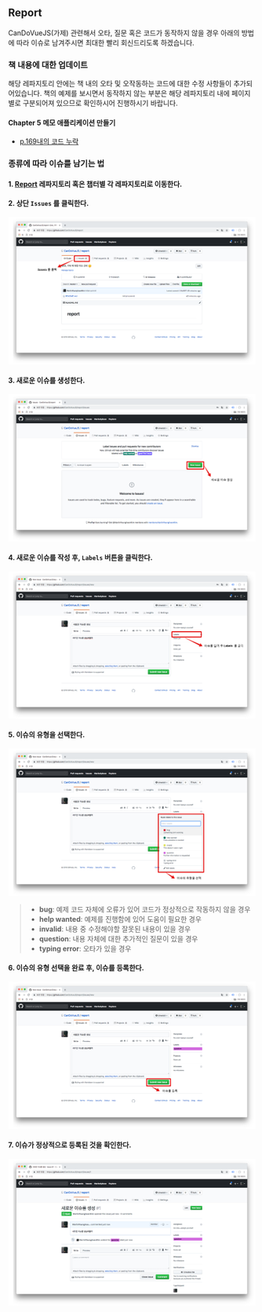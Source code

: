 ## Report
CanDoVueJS(가제) 관련해서 오타, 질문 혹은 코드가 동작하지 않을 경우 아래의 방법에 따라 이슈로 남겨주시면 최대한 빨리 회신드리도록 하겠습니다.

### 책 내용에 대한 업데이트
해당 레파지토리 안에는 책 내의 오타 및 오작동하는 코드에 대한 수정 사항들이 추가되어있습니다. 책의 예제를 보시면서 동작하지 않는 부분은 해당 레파지토리 내에 페이지 별로 구분되어져 있으므로 확인하시어 진행하시기 바랍니다.

#### Chapter 5 메모 애플리케이션 만들기
- [p.169내의 코드 누락](./fixed/chapter5/p169.md)

### 종류에 따라 이슈를 남기는 법
#### 1. [Report](https://github.com/CanDoVueJS/report) 레파지토리 혹은 챕터별 각 레파지토리로 이동한다.
#### 2. 상단 `Issues` 를 클릭한다.

<img src='./static/image01.png'/>

#### 3. 새로운 이슈를 생성한다.

<img src='./static/image02.png'/>

#### 4. 새로운 이슈를 작성 후, `Labels` 버튼을 클릭한다.

<img src='./static/image03.png'/>

#### 5. 이슈의 유형을 선택한다.

<img src='./static/image04.png'/>

> - **bug**: 예제 코드 자체에 오류가 있어 코드가 정상적으로 작동하지 않을 경우
> - **help wanted**: 예제를 진행함에 있어 도움이 필요한 경우
> - **invalid**: 내용 중 수정해야할 잘못된 내용이 있을 경우
> - **question**: 내용 자체에 대한 추가적인 질문이 있을 경우
> - **typing error**: 오타가 있을 경우

#### 6. 이슈의 유형 선택을 완료 후, 이슈를 등록한다.

<img src='./static/image05.png'/>

#### 7. 이슈가 정상적으로 등록된 것을 확인한다.

<img src='./static/image06.png'/>
